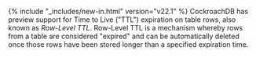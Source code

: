 {% include "_includes/new-in.html" version="v22.1" %} CockroachDB has preview support for Time to Live ("TTL") expiration on table rows, also known as _Row-Level TTL_. Row-Level TTL is a mechanism whereby rows from a table are considered "expired" and can be automatically deleted once those rows have been stored longer than a specified expiration time.
